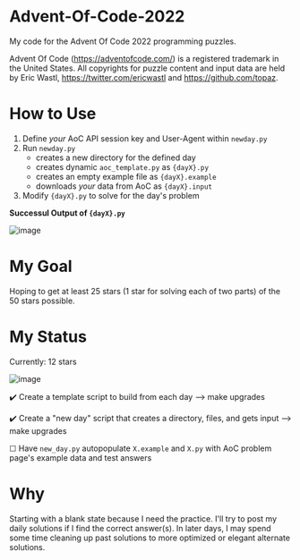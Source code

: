 # Advent-Of-Code-2022
My code for the Advent Of Code 2022 programming puzzles.


Advent Of Code (https://adventofcode.com/) is a registered trademark in the United States. All copyrights for puzzle content and input data are held by Eric Wastl, https://twitter.com/ericwastl and https://github.com/topaz.

# How to Use
1. Define *your* AoC API session key and User-Agent within `newday.py`
2. Run `newday.py`
    - creates a new directory for the defined day
    - creates dynamic `aoc_template.py` as `{dayX}.py`
    - creates an empty example file as `{dayX}.example`
    - downloads *your* data from AoC as `{dayX}.input`
3. Modify `{dayX}.py` to solve for the day's problem

**Successul Output of `{dayX}.py`**

![image](https://user-images.githubusercontent.com/91928992/205967992-da5617d2-8f10-4cf2-af3b-8768c4f36635.png)



# My Goal
Hoping to get at least 25 stars (1 star for solving each of two parts) of the 50 stars possible.

# My Status
Currently: 12 stars


![image](https://user-images.githubusercontent.com/91928992/205961272-33a1f87f-02d2-4036-87a9-993fa8750d4d.png)


:heavy_check_mark: Create a template script to build from each day --> make upgrades


:heavy_check_mark: Create a "new day" script that creates a directory, files, and gets input --> make upgrades


&#9744; Have `new_day.py` autopopulate `X.example` and `X.py` with AoC problem page's example data and test answers


# Why
Starting with a blank state because I need the practice. I'll try to post my daily solutions if I find the correct answer(s). In later days, I may spend some time cleaning up past solutions to more optimized or elegant alternate solutions.


